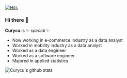 [![Hits](https://hits.seeyoufarm.com/api/count/incr/badge.svg?url=https%3A%2F%2Fgithub.com%2Fcurycu%2Fhit-counter&count_bg=%23000000&title_bg=%23F98F05&icon=&icon_color=%23FFFFFF&title=hits&edge_flat=false)](https://hits.seeyoufarm.com)

### Hi there 👋

**Curycu** is ✨ _special_ ✨

- Now working in e-commerce industry as a data analyst  
- Worked in mobility industry as a data analyst  
- Worked as a data engineer  
- Worked as a software engineer  
- Majored in applied statistics  


![Curycu's github stats](https://github-readme-stats.vercel.app/api?username=Curycu&show_icons=true&theme=radical)
